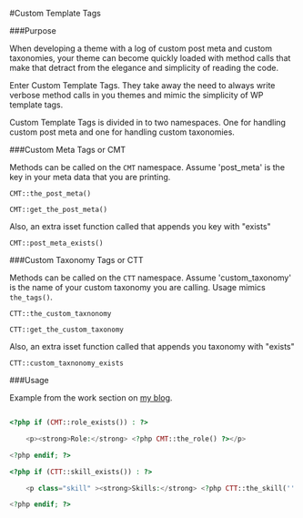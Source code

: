 #Custom Template Tags

###Purpose

When developing a theme with a log of custom post meta and custom taxonomies, your theme can become quickly loaded with method calls that make that detract from the elegance and simplicity of reading the code. 

Enter Custom Template Tags. They take away the need to always write verbose method calls in you themes and mimic the simplicity of WP template tags. 

Custom Template Tags is divided in to two namespaces. One for handling custom post meta and one for handling custom taxonomies. 

###Custom Meta Tags or CMT

Methods can be called on the `CMT` namespace. Assume 'post_meta' is the key in your meta data that you are printing.

`CMT::the_post_meta()`

`CMT::get_the_post_meta()`

Also, an extra isset function called that appends you key with "exists"

`CMT::post_meta_exists()`

###Custom Taxonomy Tags or CTT

Methods can be called on the `CTT` namespace. Assume 'custom_taxonomy' is the name of your custom taxonomy you are calling. Usage mimics `the_tags()`.

`CTT::the_custom_taxnonomy`

`CTT::get_the_custom_taxonomy`

Also, an extra isset function called that appends you taxonomy with "exists"

`CTT::custom_taxnonomy_exists`

###Usage

Example from the work section on [my blog](http://codeandnotes.com/work/tweebop/).

```php

<?php if (CMT::role_exists()) : ?>

    <p><strong>Role:</strong> <?php CMT::the_role() ?></p>

<?php endif; ?>

<?php if (CTT::skill_exists()) : ?>

    <p class="skill" ><strong>Skills:</strong> <?php CTT::the_skill('' , " | " , '') ?></p>

<?php endif; ?>

```

